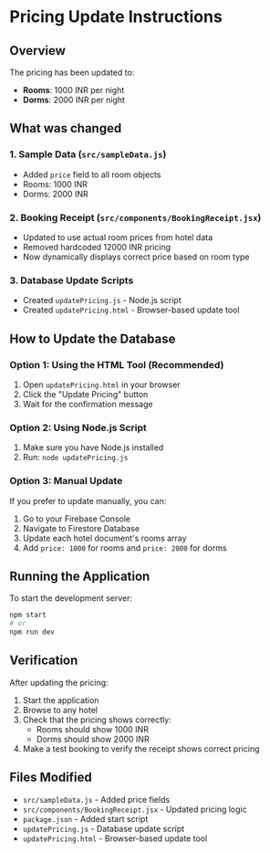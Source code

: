 # Pricing Update Instructions

## Overview
The pricing has been updated to:
- **Rooms**: 1000 INR per night
- **Dorms**: 2000 INR per night

## What was changed

### 1. Sample Data (`src/sampleData.js`)
- Added `price` field to all room objects
- Rooms: 1000 INR
- Dorms: 2000 INR

### 2. Booking Receipt (`src/components/BookingReceipt.jsx`)
- Updated to use actual room prices from hotel data
- Removed hardcoded 12000 INR pricing
- Now dynamically displays correct price based on room type

### 3. Database Update Scripts
- Created `updatePricing.js` - Node.js script
- Created `updatePricing.html` - Browser-based update tool

## How to Update the Database

### Option 1: Using the HTML Tool (Recommended)
1. Open `updatePricing.html` in your browser
2. Click the "Update Pricing" button
3. Wait for the confirmation message

### Option 2: Using Node.js Script
1. Make sure you have Node.js installed
2. Run: `node updatePricing.js`

### Option 3: Manual Update
If you prefer to update manually, you can:
1. Go to your Firebase Console
2. Navigate to Firestore Database
3. Update each hotel document's rooms array
4. Add `price: 1000` for rooms and `price: 2000` for dorms

## Running the Application

To start the development server:
```bash
npm start
# or
npm run dev
```

## Verification

After updating the pricing:
1. Start the application
2. Browse to any hotel
3. Check that the pricing shows correctly:
   - Rooms should show 1000 INR
   - Dorms should show 2000 INR
4. Make a test booking to verify the receipt shows correct pricing

## Files Modified
- `src/sampleData.js` - Added price fields
- `src/components/BookingReceipt.jsx` - Updated pricing logic
- `package.json` - Added start script
- `updatePricing.js` - Database update script
- `updatePricing.html` - Browser-based update tool 